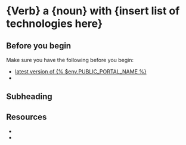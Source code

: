 <!--Tutorial template
---------------------

The tutorial is learning based and not task-based.
Therefore, the tutorial is not purely instructions to complete a task, and includes everything needed to try to do the task including sample inputs.
Tutorials should be follow-along (you do).

Title
-----

The tutorial title should follow the following format: [Verb] a [noun] with [insert list of technologies here]
Only include one heading level 1 per page.
Use sentence case.

Example tutorial title: Fit an OpenSearch box to your Flask app or Build a temperature monitoring dashboard with InfluxDB and Grafana-->

# {Verb} a {noun} with {insert list of technologies here}

<!--Introductory paragraph
--------------------------

There are three topics you should cover in this section: learning objectives, intended audience, and any prerequisite background knowledge.
Explain what the user will be building in this tutorial. 
Include the problem we are solving and the components or tools that will be used to solve it.

For example: By the end of this tutorial, you'll be able to build a custom theme using Reef.
This tutorial is intended for users with advanced React skills who have coded components.

Before you begin
----------------
This section describes what your users need to know, or need to have before they attempt the how-to.
If there are tools, accounts, licenses or particular dependencies that need to be installed before we start, let's get those out of the way first. 

Items can include:

- familiarity with the application
- software and tools needed
- environments to set up and configure
- authentication and authorization info
- other guides or information
- links to procedures or information

For example:

## Before you begin

Make sure you have the following before you begin:

* latest version of New Hope
* finalized versions of your API definitions
* a redocly.yaml file in the root of your project-->

## Before you begin

Make sure you have the following before you begin:

- [latest version of {% $env.PUBLIC_PORTAL_NAME %}](../get-started/index.md)
- []()

<!--Subheadings
---------------

Subheadings should start with a present-tense imperative verb.
Use sentence case.

Example subheading: Organize files-->

## Subheading

<!-- Steps
----------

Introduce the first piece of the puzzle. 
Tutorials need to be as logical as possible, which means making as few steps, or as few context changes as possible. 
For example, don't download a data file, create a database, install some code dependencies, import the data into the file, set some code up locally and then go back to the database for credentials. 
Instead, make the database, get and import the data, then set up the code with dependencies and connection information to build the app.

At each stage, if the user can DO something, that builds confidence and a sense of achievement. 
So if there's a "SHOW TABLES" command or something else to affirm that something is going well, have them do that, and explain how it fits the big picture, before you move on.

Resources
---------

Include a bulleted list of reference, concept, or how-to documentation links that are related to the concepts in the tutorial.-->

## Resources

* []()
* []()
